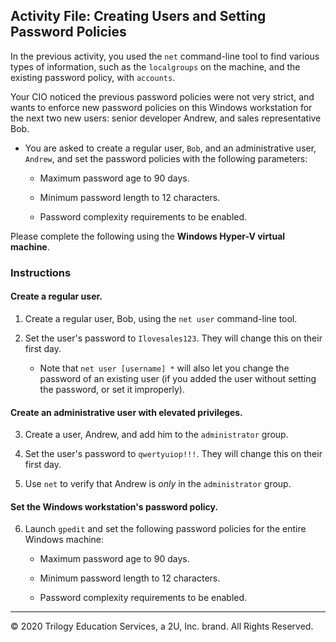 ## Activity File: Creating Users and Setting Password Policies

In the previous activity, you used the `net` command-line tool to find various types of information, such as the `localgroups` on the machine, and the existing password policy, with `accounts`.

Your CIO noticed the previous password policies were not very strict, and wants to enforce new password policies on this Windows workstation for the next two new users: senior developer Andrew, and sales representative Bob.

- You are asked to create a regular user, `Bob`, and an administrative user, `Andrew`, and set the password policies with the following parameters:

  - Maximum password age to 90 days.

  - Minimum password length to 12 characters.

  - Password complexity requirements to be enabled.

Please complete the following using the **Windows Hyper-V virtual machine**. 

### Instructions

#### Create a regular user.

1. Create a regular user, Bob, using the `net user` command-line tool.

2. Set the user's password to `Ilovesales123`. They will change this on their first day.
    - Note that `net user [username] *` will also let you change the password of an existing user (if you added the user without setting the password, or set it improperly). 

#### Create an administrative user with elevated privileges.

3. Create a user, Andrew, and add him to the `administrator` group.

4. Set the user's password to `qwertyuiop!!!`. They will change this on their first day.

5. Use `net` to verify that Andrew is _only_ in the `administrator` group.

#### Set the Windows workstation's password policy.

6. Launch `gpedit` and set the following password policies for the entire Windows machine:

    - Maximum password age to 90 days.
    
    - Minimum password length to 12 characters.
    
    - Password complexity requirements to be enabled.

----

© 2020 Trilogy Education Services, a 2U, Inc. brand. All Rights Reserved.
